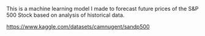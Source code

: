 This is a machine learning model I made to forecast future prices of the S&P 500 Stock based on analysis of historical data. 

https://www.kaggle.com/datasets/camnugent/sandp500
